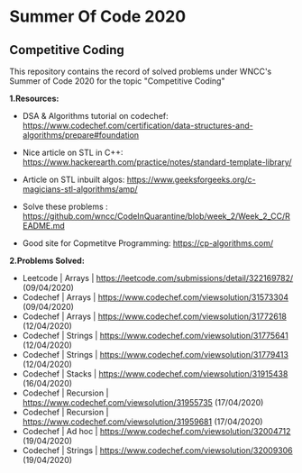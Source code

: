 # Summer Of Code 2020
## Competitive Coding
This repository contains the record of solved problems under WNCC's Summer of Code 2020 for the topic "Competitive Coding"

**1.Resources:**
- DSA & Algorithms tutorial on codechef: https://www.codechef.com/certification/data-structures-and-algorithms/prepare#foundation

- Nice article on STL in C++: https://www.hackerearth.com/practice/notes/standard-template-library/

- Article on STL inbuilt algos: https://www.geeksforgeeks.org/c-magicians-stl-algorithms/amp/

- Solve these problems : https://github.com/wncc/CodeInQuarantine/blob/week_2/Week_2_CC/README.md

- Good site for Copmetitve Programming: https://cp-algorithms.com/

 
**2.Problems Solved:**

- Leetcode | Arrays | https://leetcode.com/submissions/detail/322169782/ (09/04/2020)
- Codechef | Arrays |  https://www.codechef.com/viewsolution/31573304 (09/04/2020)
- Codechef | Arrays |  https://www.codechef.com/viewsolution/31772618 (12/04/2020)  
- Codechef | Strings | https://www.codechef.com/viewsolution/31775641 (12/04/2020)  
- Codechef | Strings | https://www.codechef.com/viewsolution/31779413 (12/04/2020)  
- Codechef | Stacks | https://www.codechef.com/viewsolution/31915438 (16/04/2020)  
- Codechef | Recursion | https://www.codechef.com/viewsolution/31955735 (17/04/2020)  
- Codechef | Recursion | https://www.codechef.com/viewsolution/31959681 (17/04/2020)  
- Codechef | Ad hoc | https://www.codechef.com/viewsolution/32004712 (19/04/2020)  
- Codechef | Strings | https://www.codechef.com/viewsolution/32009306 (19/04/2020)
